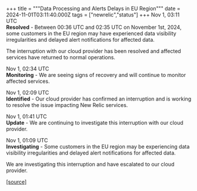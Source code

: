 +++
title = """Data Processing and Alerts Delays in EU Region"""
date = 2024-11-01T03:11:40.000Z
tags = ["newrelic","status"]
+++
Nov 1, 03:11 UTC  
**Resolved** - Between 00:36 UTC and 02:35 UTC on November 1st, 2024, some customers in the EU region may have experienced data visibility irregularities and delayed alert notifications for affected data.  
  
The interruption with our cloud provider has been resolved and affected services have returned to normal operations.

Nov 1, 02:34 UTC  
**Monitoring** - We are seeing signs of recovery and will continue to monitor affected services.

Nov 1, 02:09 UTC  
**Identified** - Our cloud provider has confirmed an interruption and is working to resolve the issue impacting New Relic services.

Nov 1, 01:41 UTC  
**Update** - We are continuing to investigate this interruption with our cloud provider.

Nov 1, 01:09 UTC  
**Investigating** - Some customers in the EU region may be experiencing data visibility irregularities and delayed alert notifications for affected data.  
  
We are investigating this interruption and have escalated to our cloud provider.

[[source]](https://status.newrelic.com/incidents/g2cctkd5yd1y)
